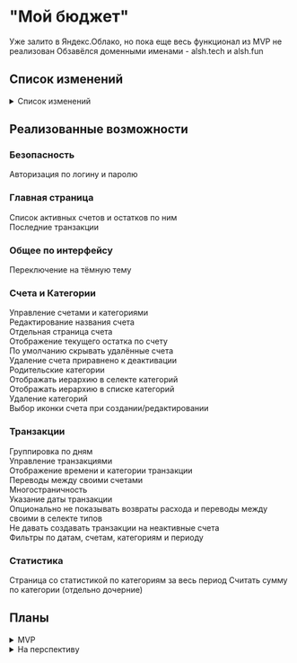 # "Мой бюджет"

Уже залито в Яндекс.Облако, но пока еще весь функционал из MVP не реализован
Обзавёлся доменными именами - alsh.tech и alsh.fun

## Список изменений

<details>

<summary>Список изменений</summary>

### Версия 0.2.40 (2023.08.17)

Апдейт вёрстки общего враппера и ответа по синхронизации

### Версия 0.2.39 (2023.08.08)

Добавлена dev и prod сборка на vite (CRA пока не стал выпиливать)

### Версия 0.2.38 (2023.08.08)

Добавлен gh-pages

### Версия 0.2.37 (2023.05.04)

Добавлен и типизирован вывод статистики по сохранению из стораджа

### Версия 0.2.36 (2023.04.26)

Добавлена возможность указывать сумму через запятую

### Версия 0.2.35 (2023.01.24)

Доработка логики удаления категорий

### Версия 0.2.34 (2023.01.24)

Оффлайн-работа через localStorage

### Версия 0.2.33 (2023.01.16)

Добавлены докерфайлы и скрипты создания и запуска контейнеров

### Версия 0.2.32 (2022.12.12)

Добавлены даты по умолчанию и фикс расчета остатка на экране счета

### Версия 0.2.31 (2022.12.12)

Доработка расчетов для графика статистики по родительской категории

### Версия 0.2.30 (2022.12.12)

Доработка визуала графика

### Версия 0.2.29 (2022.12.12)

Добавлен линейный график в статистику

### Версия 0.2.28 (2022.12.09)

Ограничение числа транзакций на главной странице

### Версия 0.2.27 (2022.12.06)

Отображение данных по месяцам

### Версия 0.2.26 (2022.12.06)

Показ числа установленных фильтров у иконки

### Версия 0.2.25 (2022.11.23)

Статистика. Доработка заголовка

### Версия 0.2.24 (2022.11.21)

Фиксы и рефакторинг вёрстки

### Версия 0.2.23 (2022.11.16)

Обновлен дизайн страницы транзакций и меню

### Версия 0.2.22 (2022.11.16)

Добавлены шрифты по дизайну

### Версия 0.2.21 (2022.11.15)

Новый дизайн заголовка страницы с транзакциями

### Версия 0.2.20 (2022.11.08)

Фикс ошибки аутентификации и фикс импорта/экспорта транзакций

### Версия 0.2.19 (2022.11.07)

Доработка синронизации значений фильтров транзакций и URL

### Версия 0.2.18 (2022.11.02)

Исправлено отображение переводов между своими счетами

### Версия 0.2.17 (2022.10.31)

Исправлено отображение остатков по счетам

### Версия 0.2.16 (2022.10.31)

Фикс подсчета возвратов - добавление типа к транзакции

### Версия 0.2.15 (2022.10.28)

Возврат на предыдущую страницу после действия с транзакцией

### Версия 0.2.14 (2022.10.28)

Общая сумма для статистики за период

### Версия 0.2.13 (2022.10.27)

Сохранение значений фильтров транзакций и перенос этого в URL, исправление редактирования транзакций

### Версия 0.2.12 (2022.10.27)

Исправление фильтра статистики по категориям и отображения остатка по счету

### Версия 0.2.11 (2022.10.26)

Переход на хранение копееек, функция "создать еще" для транзакций

### Версия 0.2.10 (2022.10.26)

Автопроставление порядка при создании категории

### Версия 0.2.9 (2022.10.25)

Порядок отображения категорий (с ручной простановкой значения)

### Версия 0.2.8 (2022.10.20)

Общие метод экспорта и импорта

### Версия 0.2.7 (2022.10.17)

Отображение в статистике по дочерним категориям отдельных трат по родительской категории (общ)

### Версия 0.2.6 (2022.10.12)

Выгрузка/загрузка счетов и транзакций

### Версия 0.2.5 (2022.10.10)

Рефакторинг роутов, добавление страницы синхронизации

### Версия 0.2.4 (2022.10.06)

Загрузка категорий из файла

### Версия 0.2.3 (2022.10.04)

Выгрузка категорий в файл

### Версия 0.2.2 (2022.09.27)

Переход на postgre

### Версия 0.2.1 (2022.09.27)

Фильтр по периодам на странице статистики

### Версия 0.2.0 (2022.08.25)

Страница со статистикой за весь период

### Версия 0.1.9 (2022.08.24)

Фильтр транзакций по датам

### Версия 0.1.8 (2022.08.19)

Доработка конфигов mysql для других серверов и доработка путей под проксирование

### Версия 0.1.6 (2022.08.18)

Фильтр транзакций по типам и категориям

### Версия 0.1.5 (2022.08.17)

Фильтр транзакций по счетам

### Версия 0.1.4 (2022.08.16)

Группировка транзакций по дням

### Версия 0.1.3 (2022.08.11)

Доработан роутинг для опциональной работы нескольких приложений на одном хосте
Добавлен mobx, интегрирован resizeService

</details>

## Реализованные возможности

### Безопасность

Авторизация по логину и паролю

### Главная страница

Cписок активных счетов и остатков по ним  
Последние транзакции

### Общее по интерфейсу

Переключение на тёмную тему

### Счета и Категории

Управление счетами и категориями  
Редактирование названия счета  
Отдельная страница счета  
Отображение текущего остатка по счету  
По умолчанию скрывать удалённые счета  
Удаление счета приравнено к деактивации  
Родительские категории  
Отображать иерархию в селекте категорий  
Отображать иерархию в списке категорий  
Удаление категорий  
Выбор иконки счета при создании/редактировании

### Транзакции

Группировка по дням  
Управление транзакциями  
Отображение времени и категории транзакции  
Переводы между своими счетами  
Многостраничность  
Указание даты транзакции  
Опционально не показывать возвраты расхода и переводы между своими в селекте типов  
Не давать создавать транзакции на неактивные счета  
Фильтры по датам, счетам, категориям и периоду

### Статистика

Страница со статистикой по категориям за весь период
Считать сумму по категории (отдельно дочерние)

## Планы

<details>
<summary>MVP</summary>

### Аналитика

График доходов/расходов за последний год
Возможность выбора периода на графиках

</details>

<details>
<summary>На перспективу</summary>

### Общее

Оффлайн-работа

### Бюджетирование

Создание и просмотр бюджета на выбранный период
Отображение исполнения бюджета в % по категориям

### Дизайн

Выбрать хороший DatePicker
Дизайн для мобильных устройств

### Счета и Категории

Управление порядком отображения счетов и категорий
Добавление транзакции со списка счетов с подстановкой счета
Получение и подстановка последнего использованного счета
Доработка алгоритма расчета остатков по счетам (добавление кэширования)

### Транзакции

Функционал тегов
Подгрузка новых транзакций по кнопке "Еще" (Infinite Queries?)
Optimistic update
Разные валюты

### Бюджетирование

Календарь платежей, напоминания о платежах

### Аналитика

Графики в различной динамике и разрезах

### Безопасность

Другие каналы авторизации (Google, VK и тд)

</details>
